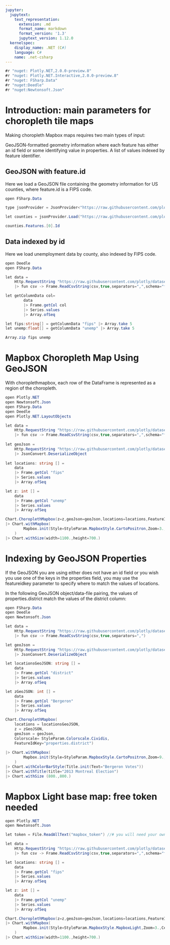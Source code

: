 ```yaml
---
jupyter:
  jupytext:
    text_representation:
      extension: .md
      format_name: markdown
      format_version: '1.3'
      jupytext_version: 1.12.0
  kernelspec:
    display_name: .NET (C#)
    language: C#
    name: .net-csharp
---
```


```csharp dotnet_interactive={"language": "fsharp"}
#r "nuget: Plotly.NET,2.0.0-preview.8"
#r "nuget: Plotly.NET.Interactive,2.0.0-preview.8"
#r "nuget: FSharp.Data"
#r "nuget:Deedle"
#r "nuget:Newtonsoft.Json"
```

# Introduction: main parameters for choropleth tile maps


Making choropleth Mapbox maps requires two main types of input:

GeoJSON-formatted geometry information where each feature has either an id field or some identifying value in properties.
A list of values indexed by feature identifier.


## GeoJSON with feature.id


Here we load a GeoJSON file containing the geometry information for US counties, where feature.id is a FIPS code.

```csharp dotnet_interactive={"language": "fsharp"}
open FSharp.Data

type jsonProvider = JsonProvider<"https://raw.githubusercontent.com/plotly/datasets/master/geojson-counties-fips.json">

let counties = jsonProvider.Load("https://raw.githubusercontent.com/plotly/datasets/master/geojson-counties-fips.json")

counties.Features.[0].Id

```

## Data indexed by id


Here we load unemployment data by county, also indexed by FIPS code.

```csharp dotnet_interactive={"language": "fsharp"}
open Deedle
open FSharp.Data

let data = 
    Http.RequestString "https://raw.githubusercontent.com/plotly/datasets/master/fips-unemp-16.csv"
    |> fun csv -> Frame.ReadCsvString(csv,true,separators=",",schema="fips=string,unemp=float")

let getColumnData col=
        data
        |> Frame.getCol col
        |> Series.values
        |> Array.ofSeq

let fips:string[] = getColumnData "fips" |> Array.take 5
let unemp:float[] = getColumnData "unemp" |> Array.take 5

Array.zip fips unemp
```

# Mapbox Choropleth Map Using GeoJSON


With choroplethmapbox, each row of the DataFrame is represented as a region of the choropleth.

```csharp dotnet_interactive={"language": "fsharp"}
open Plotly.NET
open Newtonsoft.Json
open FSharp.Data
open Deedle
open Plotly.NET.LayoutObjects

let data = 
    Http.RequestString "https://raw.githubusercontent.com/plotly/datasets/master/fips-unemp-16.csv"
    |> fun csv -> Frame.ReadCsvString(csv,true,separators=",",schema="fips=string,unemp=float")
    
let geoJson = 
    Http.RequestString "https://raw.githubusercontent.com/plotly/datasets/master/geojson-counties-fips.json"
    |> JsonConvert.DeserializeObject 
    
let locations: string [] = 
    data
    |> Frame.getCol "fips"
    |> Series.values
    |> Array.ofSeq

let z: int [] = 
    data
    |> Frame.getCol "unemp"
    |> Series.values
    |> Array.ofSeq

Chart.ChoroplethMapbox(z=z,geoJson=geoJson,locations=locations,FeatureIdKey="id",Colorscale=StyleParam.Colorscale.Viridis,ZMin=0.,ZMax=12.)
|> Chart.withMapbox(
        Mapbox.init(Style=StyleParam.MapboxStyle.CartoPositron,Zoom=3.,Center=(-95.7129,37.0902)) 
    )
|> Chart.withSize(width=1100.,height=700.)
```

# Indexing by GeoJSON Properties


If the GeoJSON you are using either does not have an id field or you wish you use one of the keys in the properties field, you may use the featureidkey parameter to specify where to match the values of locations.

In the following GeoJSON object/data-file pairing, the values of properties.district match the values of the district column:

```csharp dotnet_interactive={"language": "fsharp"}
open FSharp.Data
open Deedle
open Newtonsoft.Json

let data = 
    Http.RequestString "https://raw.githubusercontent.com/plotly/datasets/master/election.csv"
    |> fun csv -> Frame.ReadCsvString(csv,true,separators=",")

let geoJson = 
    Http.RequestString "https://raw.githubusercontent.com/plotly/datasets/master/election.geojson"
    |> JsonConvert.DeserializeObject 

let locationsGeoJSON: string [] = 
    data
    |> Frame.getCol "district"
    |> Series.values
    |> Array.ofSeq

let zGeoJSON: int [] = 
    data
    |> Frame.getCol "Bergeron"
    |> Series.values
    |> Array.ofSeq

Chart.ChoroplethMapbox(
    locations = locationsGeoJSON,
    z = zGeoJSON,    
    geoJson = geoJson,
    Colorscale= StyleParam.Colorscale.Cividis,
    FeatureIdKey="properties.district")
 
|> Chart.withMapbox(
        Mapbox.init(Style=StyleParam.MapboxStyle.CartoPositron,Zoom=9.,Center=(-73.7073,45.5517)) 
    )
|> Chart.withColorBarStyle(Title.init(Text="Bergeron Votes"))
|> Chart.withTitle(title="2013 Montreal Election")
|> Chart.withSize (800.,800.)
```

# Mapbox Light base map: free token needed

```csharp dotnet_interactive={"language": "fsharp"}
open Plotly.NET
open Newtonsoft.Json

let token = File.ReadAllText("mapbox_token") //# you will need your own token

let data = 
    Http.RequestString "https://raw.githubusercontent.com/plotly/datasets/master/fips-unemp-16.csv"
    |> fun csv -> Frame.ReadCsvString(csv,true,separators=",",schema="fips=string,unemp=float")

let locations: string [] = 
    data
    |> Frame.getCol "fips"
    |> Series.values
    |> Array.ofSeq

let z: int [] = 
    data
    |> Frame.getCol "unemp"
    |> Series.values
    |> Array.ofSeq

Chart.ChoroplethMapbox(z=z,geoJson=geoJson,locations=locations,FeatureIdKey="id",Colorscale=StyleParam.Colorscale.Viridis,ZMin=0.,ZMax=12.)
|> Chart.withMapbox(
        Mapbox.init(Style=StyleParam.MapboxStyle.MapboxLight,Zoom=3.,Center=(-95.7129,37.0902),AccessToken=token) 
    )
|> Chart.withSize(width=1100.,height=700.)
```
